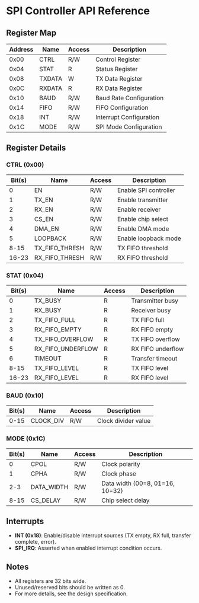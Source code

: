 # SPI Controller API Reference

## Register Map
| Address | Name    | Access | Description                |
|---------|---------|--------|----------------------------|
| 0x00    | CTRL    | R/W    | Control Register           |
| 0x04    | STAT    | R      | Status Register            |
| 0x08    | TXDATA  | W      | TX Data Register           |
| 0x0C    | RXDATA  | R      | RX Data Register           |
| 0x10    | BAUD    | R/W    | Baud Rate Configuration    |
| 0x14    | FIFO    | R/W    | FIFO Configuration         |
| 0x18    | INT     | R/W    | Interrupt Configuration    |
| 0x1C    | MODE    | R/W    | SPI Mode Configuration     |

## Register Details

### CTRL (0x00)
| Bit(s) | Name            | Access | Description                  |
|--------|-----------------|--------|------------------------------|
| 0      | EN              | R/W    | Enable SPI controller        |
| 1      | TX_EN           | R/W    | Enable transmitter           |
| 2      | RX_EN           | R/W    | Enable receiver              |
| 3      | CS_EN           | R/W    | Enable chip select           |
| 4      | DMA_EN          | R/W    | Enable DMA mode              |
| 5      | LOOPBACK        | R/W    | Enable loopback mode         |
| 8-15   | TX_FIFO_THRESH  | R/W    | TX FIFO threshold            |
| 16-23  | RX_FIFO_THRESH  | R/W    | RX FIFO threshold            |

### STAT (0x04)
| Bit(s) | Name            | Access | Description                  |
|--------|-----------------|--------|------------------------------|
| 0      | TX_BUSY         | R      | Transmitter busy             |
| 1      | RX_BUSY         | R      | Receiver busy                |
| 2      | TX_FIFO_FULL    | R      | TX FIFO full                 |
| 3      | RX_FIFO_EMPTY   | R      | RX FIFO empty                |
| 4      | TX_FIFO_OVERFLOW| R      | TX FIFO overflow             |
| 5      | RX_FIFO_UNDERFLOW| R     | RX FIFO underflow            |
| 6      | TIMEOUT         | R      | Transfer timeout             |
| 8-15   | TX_FIFO_LEVEL   | R      | TX FIFO level                |
| 16-23  | RX_FIFO_LEVEL   | R      | RX FIFO level                |

### BAUD (0x10)
| Bit(s) | Name        | Access | Description           |
|--------|-------------|--------|-----------------------|
| 0-15   | CLOCK_DIV   | R/W    | Clock divider value   |

### MODE (0x1C)
| Bit(s) | Name        | Access | Description           |
|--------|-------------|--------|-----------------------|
| 0      | CPOL        | R/W    | Clock polarity        |
| 1      | CPHA        | R/W    | Clock phase           |
| 2-3    | DATA_WIDTH  | R/W    | Data width (00=8, 01=16, 10=32) |
| 8-15   | CS_DELAY    | R/W    | Chip select delay     |

## Interrupts
- **INT (0x18)**: Enable/disable interrupt sources (TX empty, RX full, transfer complete, error).
- **SPI_IRQ**: Asserted when enabled interrupt condition occurs.

## Notes
- All registers are 32 bits wide.
- Unused/reserved bits should be written as 0.
- For more details, see the design specification. 
